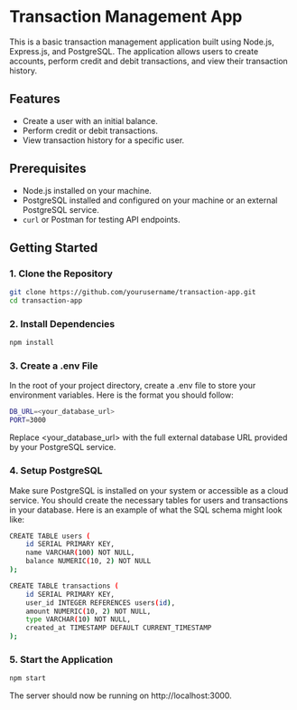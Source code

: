 # Transaction Management App

This is a basic transaction management application built using Node.js, Express.js, and PostgreSQL. The application allows users to create accounts, perform credit and debit transactions, and view their transaction history.

## Features
- Create a user with an initial balance.
- Perform credit or debit transactions.
- View transaction history for a specific user.

## Prerequisites
- Node.js installed on your machine.
- PostgreSQL installed and configured on your machine or an external PostgreSQL service.
- `curl` or Postman for testing API endpoints.

## Getting Started

### 1. Clone the Repository
```bash
git clone https://github.com/yourusername/transaction-app.git
cd transaction-app
```
### 2. Install Dependencies
```bash
npm install
```
### 3. Create a .env File
In the root of your project directory, create a .env file to store your environment variables. Here is the format you should follow:
```bash
DB_URL=<your_database_url>
PORT=3000
```
Replace <your_database_url> with the full external database URL provided by your PostgreSQL service.

### 4. Setup PostgreSQL
Make sure PostgreSQL is installed on your system or accessible as a cloud service. You should create the necessary tables for users and transactions in your database. Here is an example of what the SQL schema might look like:
```bash
CREATE TABLE users (
    id SERIAL PRIMARY KEY,
    name VARCHAR(100) NOT NULL,
    balance NUMERIC(10, 2) NOT NULL
);

CREATE TABLE transactions (
    id SERIAL PRIMARY KEY,
    user_id INTEGER REFERENCES users(id),
    amount NUMERIC(10, 2) NOT NULL,
    type VARCHAR(10) NOT NULL,
    created_at TIMESTAMP DEFAULT CURRENT_TIMESTAMP
);
```
### 5. Start the Application
```bash
npm start
```
The server should now be running on http://localhost:3000.
